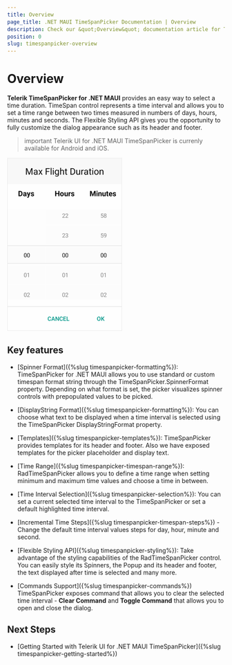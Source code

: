 ```yaml
---
title: Overview
page_title: .NET MAUI TimeSpanPicker Documentation | Overview
description: Check our &quot;Overview&quot; documentation article for Telerik TimeSpanPicker for .NET MAUI.
position: 0
slug: timespanpicker-overview
---
```


# Overview

**Telerik TimeSpanPicker for .NET MAUI** provides an easy way to select a time duration. TimeSpan control represents a time interval and allows you to set a time range between two times measured in numbers of days, hours, minutes and seconds. The Flexible Styling API gives you the opportunity to fully customize the dialog appearance such as its header and footer.

>important Telerik UI for .NET MAUI TimeSpanPicker is currenly available for Android and iOS.

![TimeSpan Picker Overview](images/timespan_picker_overview.png)

## Key features

* [Spinner Format]({%slug timespanpicker-formatting%}): TimeSpanPicker for .NET MAUI allows you to use standard or custom timespan format string through the TimeSpanPicker.SpinnerFormat property. Depending on what format is set, the picker visualizes spinner controls with prepopulated values to be picked.

* [DisplayString Format]({%slug timespanpicker-formatting%}): You can choose what text to be displayed when a time interval is selected using the TimeSpanPicker DisplayStringFormat property.

* [Templates]({%slug timespanpicker-templates%}): TimeSpanPicker provides templates for its header and footer. Also we have exposed templates for the picker placeholder and display text.

* [Time Range]({%slug timespanpicker-timespan-range%}): RadTimeSpanPicker allows you to define a time range when setting minimum and maximum time values and choose a time in between.

* [Time Interval Selection]({%slug timespanpicker-selection%}):  You can set a current selected time interval to the TimeSpanPicker or set a default highlighted time interval.

* [Incremental Time Steps]({%slug timespanpicker-timespan-steps%}) - Change the default time interval values steps for day, hour, minute and second.

* [Flexible Styling API]({%slug timespanpicker-styling%}): Take advantage of the styling capabilities of the RadTimeSpanPicker control. You can easily style its Spinners, the Popup and its header and footer, the text displayed after time is selected and many more.

* [Commands Support]({%slug timespanpicker-commands%}) TimeSpanPicker exposes command that allows you to clear the selected time interval - **Clear Command** and **Toggle Command** that allows you to open and close the dialog.

## Next Steps

- [Getting Started with Telerik UI for .NET MAUI TimeSpanPicker]({%slug timespanpicker-getting-started%})
